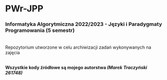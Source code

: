 # PWr-JPP
### Informatyka Algorytmiczna 2022/2023 - Języki i Paradygmaty Programowania (5 semestr)<br/><br/>

Repozytorium utworzone w celu archiwizacji zadań wykonywanych na zajęcia<br/><br/>

**Wszystkie kody źródłowe są mojego autorstwa _(Marek Traczyński 261748)_**
